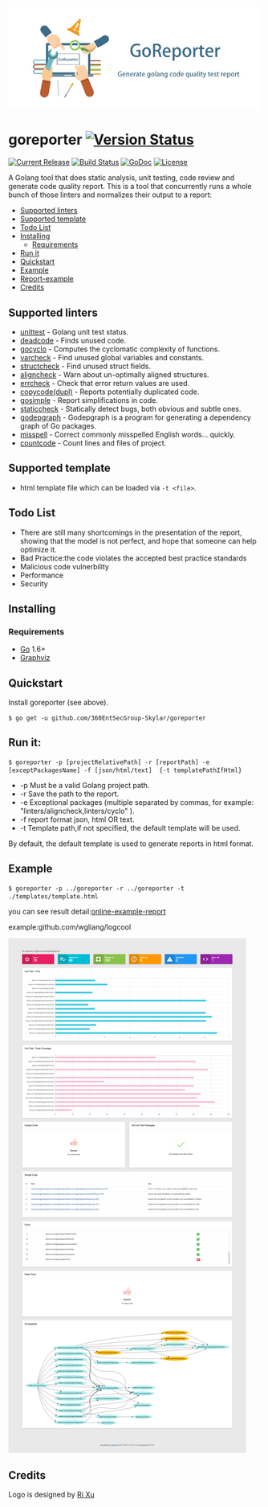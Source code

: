 ![goreporter](./logo.png)

# goreporter [![Version Status](https://img.shields.io/badge/v2.5-stable-orange.svg)](https://github.com/360EntSecGroup-Skylar/goreporter/releases/tag/version2.5.0)

[![Current Release](https://img.shields.io/github/release/360EntSecGroup-Skylar/goreporter.svg)](https://github.com/360EntSecGroup-Skylar/goreporter/releases/latest)
[![Build Status](https://travis-ci.org/360EntSecGroup-Skylar/goreporter.svg?branch=master)](https://travis-ci.org/360EntSecGroup-Skylar/goreporter)
[![GoDoc](https://godoc.org/github.com/360EntSecGroup-Skylar/goreporter?status.svg)](https://godoc.org/github.com/360EntSecGroup-Skylar/goreporter)
[![License](https://img.shields.io/badge/LICENSE-Apache2.0-ff69b4.svg)](http://www.apache.org/licenses/LICENSE-2.0.html)

A Golang tool that does static analysis, unit testing, code review and generate code quality report. This is a tool that concurrently runs a whole bunch of those linters and normalizes their output to a report:

<!-- MarkdownTOC -->

- [Supported linters](#supported-linters)
- [Supported template](#supported-template)
- [Todo List](#todo-list)
- [Installing](#installing)
	- [Requirements](#requirements)
- [Run it](#run-it)
- [Quickstart](#quickstart)
- [Example](#example)
- [Report-example](#report-example)
- [Credits](#credits)

<!-- /MarkdownTOC -->

## Supported linters

- [unittest](https://github.com/360EntSecGroup-Skylar/goreporter/tree/master/linters/unittest) - Golang unit test status.
- [deadcode](https://github.com/tsenart/deadcode) - Finds unused code.
- [gocyclo](https://github.com/alecthomas/gocyclo) - Computes the cyclomatic complexity of functions.
- [varcheck](https://github.com/opennota/check) - Find unused global variables and constants.
- [structcheck](https://github.com/opennota/check) - Find unused struct fields.
- [aligncheck](https://github.com/opennota/check) - Warn about un-optimally aligned structures.
- [errcheck](https://github.com/kisielk/errcheck) - Check that error return values are used.
- [copycode(dupl)](https://github.com/mibk/dupl) - Reports potentially duplicated code.
- [gosimple](https://github.com/dominikh/go-tools/tree/master/cmd/gosimple) - Report simplifications in code.
- [staticcheck](https://github.com/dominikh/go-tools/tree/master/cmd/staticcheck) - Statically detect bugs, both obvious and subtle ones.
- [godepgraph](https://github.com/kisielk/godepgraph) - Godepgraph is a program for generating a dependency graph of Go packages.
- [misspell](https://github.com/client9/misspell) - Correct commonly misspelled English words... quickly.
- [countcode](https://github.com/bytbox/sloc) - Count lines and files of project.


## Supported template

- html template file which can be loaded via `-t <file>`.

## Todo List

- There are still many shortcomings in the presentation of the report, showing that the model is not perfect, and hope that someone can help optimize it.
- Bad Practice:the code violates the accepted best practice standards
- Malicious code vulnerbility
- Performance
- Security

## Installing

### Requirements

- [Go](https://golang.org/dl/) 1.6+
- [Graphviz](http://www.graphviz.org/Download..php)

## Quickstart

Install goreporter (see above).

```
$ go get -u github.com/360EntSecGroup-Skylar/goreporter
```

## Run it:

```
$ goreporter -p [projectRelativePath] -r [reportPath] -e [exceptPackagesName] -f [json/html/text]  {-t templatePathIfHtml}
```

- -p Must be a valid Golang project path.
- -r Save the path to the report.
- -e Exceptional packages (multiple separated by commas, for example: "linters/aligncheck,linters/cyclo" ).
- -f report format json, html OR text.
- -t Template path,if not specified, the default template will be used.

By default, the default template is used to generate reports in html format.

## Example

```
$ goreporter -p ../goreporter -r ../goreporter -t ./templates/template.html
```
you can see result detail:[online-example-report](http://fiisio.me/pages/goreporter-report.html)

example:github.com/wgliang/logcool

![github.com/wgliang/logcool](./doc/github-com-wgliang-goreporter-logcool.png)

## Credits

Logo is designed by [Ri Xu](https://github.com/xuri)
